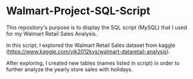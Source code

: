 # Walmart-Project-SQL-Script
This repository's purpose is to display the SQL script (MySQL) that I used for my Walmart Retail Sales Analysis.

In this script, I explored the Walmart Retail Sales dataset from kaggle (https://www.kaggle.com/vik2012kvs/walmart-dataretail-analysis).

After exploring, I created new tables (names listed in script) in order to further analyze the yearly store sales with holidays.

